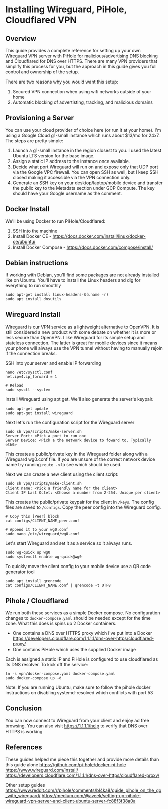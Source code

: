 # Installing Wireguard, PiHole, Cloudflared VPN
## Overview
This guide provides a complete reference for setting up your own Wireguard VPN server with PiHole for malicious/advertising DNS blocking and
Cloudflared for DNS over HTTPS. There are many VPN providers that simplify this process for you, but the approach in this guide gives you
full control and ownership of the setup.

There are two reasons why you would want this setup:
1. Secured VPN connection when using wifi networks outside of your home
2. Automatic blocking of advertisting, tracking, and malicious domains

## Provisioning a Server
You can use your cloud provider of choice here (or run it at your home). I'm using a Google Cloud g1-small instance which runs about $13/mo for
24x7. The steps are pretty simple:
1. Launch a g1-small instance in the region closest to you. I used the latest Ubuntu LTS version for the base image.
2. Assign a static IP address to the instance once available.
3. Decide what port Wireguard will run on and expose only that UDP port via the Google VPC firewall. You can open SSH as well, but I keep SSH closed making it accessible via the VPN connection only.
4. Generate an SSH key on your desktop/laptop/mobile device and transfer the public key to the Metadata section under GCP Compute. The key should have your Google username as the comment.

## Docker Install
We'll be using Docker to run PiHole/Cloudflared:
1. SSH into the machine
2. Install Docker CE - https://docs.docker.com/install/linux/docker-ce/ubuntu/
3. Install Docker Compose - https://docs.docker.com/compose/install/

## Debian instructions
If working with Debian, you'll find some packages are not already installed like on Ubuntu. You'll have to install
the Linux headers and dig for everything to run smoothly

```
sudo apt-get install linux-headers-$(uname -r)
sudo apt install dnsutils
```

## Wireguard Install
Wireguard is our VPN service as a lightweight alternative to OpenVPN. It is still considered a new product with some debate on whether it is more or less secure than OpenVPN. I like Wireguard for its simple setup and stateless connection. The latter is great for mobile devices since it means your phone will always use the VPN tunnel without having to manually rejoin if the connection breaks.

SSH into your server and enable IP forwarding

```
nano /etc/sysctl.conf
net.ipv4.ip_forward = 1

# Reload
sudo sysctl --system
```

Install Wireguard using apt get. We'll also generate the server's keypair.

```
sudo apt-get update
sudo apt-get install wireguard
```

Next let's run the configuration script for the Wireguard server

```
sudo sh vpn/scripts/make-server.sh
Server Port: <Pick a port to run on>
Server Device: <Pick a the network device to foward to. Typically eth0>
```

This creates a public/private key in the Wireguard folder along with a Wireguard
wg0.conf file. If you are unsure of the correct network device name try running
`route -n` to see which should be used.

Next we can create a new client using the client script:

```
sudo sh vpn/scripts/make-client.sh
Client name: <Pick a friendly name for the client>
Client IP Last Octet: <Choose a number from 2-254. Unique per client>
```

This creates the public/private keypair for the client in `/keys`. The config files
are saved to `/configs`. Copy the peer config into the Wireguard config.
```
# Copy this [Peer] block
cat configs/CLIENT_NAME_peer.conf

# Append it to your wg0.conf
sudo nano /etc/wireguard/wg0.conf
```

Let's start Wireguard and set it as a service so it always runs.

```
sudo wg-quick up wg0
sudo systemctl enable wg-quick@wg0
```

To quickly move the client config to your mobile device use a QR code generator tool

```
sudo apt install qrencode
cat configs/CLIENT_NAME.conf | qrencode -t UTF8
```

## Pihole / Cloudflared
We run both these services as a simple Docker compose. No configuration changes to `docker-compose.yaml` should be needed except for the time zone. What this does is spins up 2 Docker containers.
- One contains a DNS over HTTPS proxy which I've put into a Docker https://developers.cloudflare.com/1.1.1.1/dns-over-https/cloudflared-proxy/
- One contains PiHole which uses the supplied Docker image

Each is assigned a static IP and PiHole is configured to use cloudflared as its DNS resolver. To kick off the service:

```
ln -s vpn/docker-compose.yaml docker-compose.yaml
sudo docker-compose up -d
```

Note: If you are running Ubuntu, make sure to follow the pihole docker instructions on
disabling systemd-resolved which conflicts with port 53

## Conclusion
You can now connect to Wireguard from your client and enjoy ad free browsing. You can also visit https://1.1.1.1/help to verify that DNS over HTTPS is working

## References
These guides helped me piece this together and provide more details than this guide alone
https://github.com/pi-hole/docker-pi-hole
https://www.wireguard.com/install/
https://developers.cloudflare.com/1.1.1.1/dns-over-https/cloudflared-proxy/

Other setup guides
https://www.reddit.com/r/pihole/comments/bl4ka8/guide_pihole_on_the_go_with_wireguard/
https://medium.com/@aveek/setting-up-pihole-wireguard-vpn-server-and-client-ubuntu-server-fc88f3f38a0a
